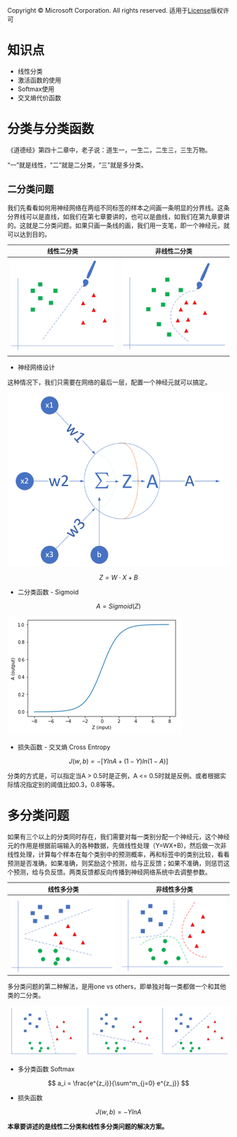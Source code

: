 Copyright © Microsoft Corporation. All rights reserved.
  适用于[License](https://github.com/Microsoft/ai-edu/blob/master/LICENSE.md)版权许可
  
# 知识点

- 线性分类
- 激活函数的使用
- Softmax使用
- 交叉熵代价函数


# 分类与分类函数

《道德经》第四十二章中，老子说：道生一，一生二，二生三，三生万物。

“一”就是线性，“二”就是二分类，“三”就是多分类。

## 二分类问题

我们先看看如何用神经网络在两组不同标签的样本之间画一条明显的分界线。这条分界线可以是直线，如我们在第七章要讲的，也可以是曲线，如我们在第九章要讲的。这就是二分类问题。如果只画一条线的画，我们用一支笔，即一个神经元，就可以达到目的。

|线性二分类|非线性二分类|
|---|---|
|<img src=".\Images\6\linear_binary.png"/>|<img src=".\Images\6\non_linear_binary.png"/>|


- 神经网络设计

这种情况下，我们只需要在网络的最后一层，配置一个神经元就可以搞定。

<img src=".\Images\1\NeuranCell.png"/>

$$Z = W \cdot X + B$$

- 二分类函数 - Sigmoid

$$
A=Sigmoid(Z)
$$

<img src=".\Images\1\activation.png"/>

- 损失函数 - 交叉熵 Cross Entropy

$$
J(w,b) = -[YlnA+(1-Y)ln(1-A)]
$$

分类的方式是，可以指定当A > 0.5时是正例，A <= 0.5时就是反例。或者根据实际情况指定别的阈值比如0.3，0.8等等。


# 多分类问题

如果有三个以上的分类同时存在，我们需要对每一类别分配一个神经元，这个神经元的作用是根据前端输入的各种数据，先做线性处理（Y=WX+B)，然后做一次非线性处理，计算每个样本在每个类别中的预测概率，再和标签中的类别比较，看看预测是否准确，如果准确，则奖励这个预测，给与正反馈；如果不准确，则惩罚这个预测，给与负反馈。两类反馈都反向传播到神经网络系统中去调整参数。

|线性多分类|非线性多分类|
|---|---|
|<img src=".\Images\6\linear_multiple.png"/>|<img src=".\Images\6\non_linear_multiple.png"/>|

多分类问题的第二种解法，是用one vs others，即单独对每一类都做一个和其他类的二分类。

<img src=".\Images\6\one_vs_multiple.png"/>


- 多分类函数 Softmax

$$
a_i = \frac{e^{z_i}}{\sum^m_{j=0} e^{z_j}}
$$

- 损失函数

$$
J(w,b) = -YlnA
$$


**本章要讲述的是线性二分类和线性多分类问题的解决方案。**




